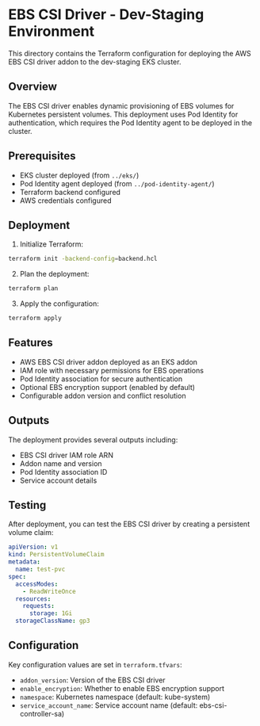 # EBS CSI Driver - Dev-Staging Environment

This directory contains the Terraform configuration for deploying the AWS EBS CSI driver addon to the dev-staging EKS cluster.

## Overview

The EBS CSI driver enables dynamic provisioning of EBS volumes for Kubernetes persistent volumes. This deployment uses Pod Identity for authentication, which requires the Pod Identity agent to be deployed in the cluster.

## Prerequisites

- EKS cluster deployed (from `../eks/`)
- Pod Identity agent deployed (from `../pod-identity-agent/`)
- Terraform backend configured
- AWS credentials configured

## Deployment

1. Initialize Terraform:

```bash
terraform init -backend-config=backend.hcl
```

2. Plan the deployment:

```bash
terraform plan
```

3. Apply the configuration:

```bash
terraform apply
```

## Features

- AWS EBS CSI driver addon deployed as an EKS addon
- IAM role with necessary permissions for EBS operations
- Pod Identity association for secure authentication
- Optional EBS encryption support (enabled by default)
- Configurable addon version and conflict resolution

## Outputs

The deployment provides several outputs including:

- EBS CSI driver IAM role ARN
- Addon name and version
- Pod Identity association ID
- Service account details

## Testing

After deployment, you can test the EBS CSI driver by creating a persistent volume claim:

```yaml
apiVersion: v1
kind: PersistentVolumeClaim
metadata:
  name: test-pvc
spec:
  accessModes:
    - ReadWriteOnce
  resources:
    requests:
      storage: 1Gi
  storageClassName: gp3
```

## Configuration

Key configuration values are set in `terraform.tfvars`:

- `addon_version`: Version of the EBS CSI driver
- `enable_encryption`: Whether to enable EBS encryption support
- `namespace`: Kubernetes namespace (default: kube-system)
- `service_account_name`: Service account name (default: ebs-csi-controller-sa)
